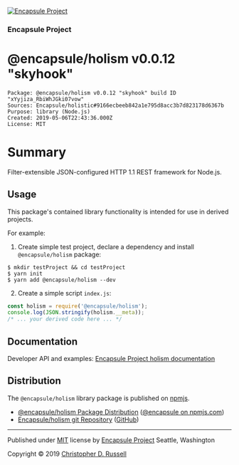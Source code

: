[![Encapsule Project](https://encapsule.io/images/blue-burst-encapsule.io-icon-72x72.png "Encapsule Project")](https://encapsule.io)

### Encapsule Project

# @encapsule/holism v0.0.12 "skyhook"

```
Package: @encapsule/holism v0.0.12 "skyhook" build ID "xYyjiza_RbiWhJGki07vow"
Sources: Encapsule/holistic#9166ecbeeb842a1e795d8acc3b7d823178d6367b
Purpose: library (Node.js)
Created: 2019-05-06T22:43:36.000Z
License: MIT
```

# Summary

Filter-extensible JSON-configured HTTP 1.1 REST framework for Node.js.

## Usage

This package's contained library functionality is intended for use in derived projects.

For example:

1. Create simple test project, declare a dependency and install `@encapsule/holism` package:

```
$ mkdir testProject && cd testProject
$ yarn init
$ yarn add @encapsule/holism --dev
```

2. Create a simple script `index.js`:

```JavaScript
const holism = require('@encapsule/holism');
console.log(JSON.stringify(holism.__meta));
/* ... your derived code here ... */
```

## Documentation

Developer API and examples: [Encapsule Project holism documentation](https://encapsule.io/docs/holism)

## Distribution

The `@encapsule/holism` library package is published on [npmjs](https://npmjs.com).

- [@encapsule/holism Package Distribution](https://npmjs.com/package/@encapsule/holism/v/0.0.12) ([@encapsule on npmjs.com](https://www.npmjs.com/org/encapsule))
- [Encapsule/holism git Repository](https://github.com/Encapsule/holism) ([GitHub](https://github.com/Encapsule))

<hr>

Published under [MIT](LICENSE) license by [Encapsule Project](https://encapsule.io) Seattle, Washington

Copyright &copy; 2019 [Christopher D. Russell](http://chrisrussell.net)